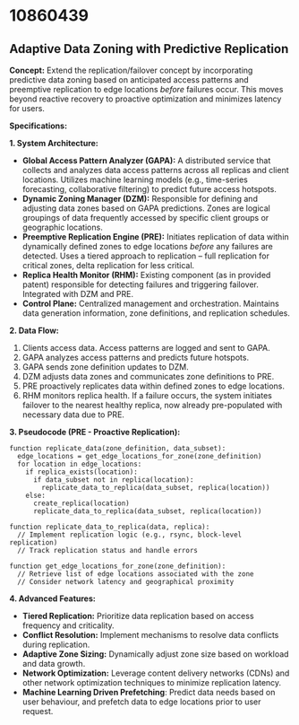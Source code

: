 # 10860439

## Adaptive Data Zoning with Predictive Replication

**Concept:** Extend the replication/failover concept by incorporating predictive data zoning based on anticipated access patterns and preemptive replication to edge locations *before* failures occur. This moves beyond reactive recovery to proactive optimization and minimizes latency for users.

**Specifications:**

**1. System Architecture:**

*   **Global Access Pattern Analyzer (GAPA):** A distributed service that collects and analyzes data access patterns across all replicas and client locations. Utilizes machine learning models (e.g., time-series forecasting, collaborative filtering) to predict future access hotspots.
*   **Dynamic Zoning Manager (DZM):**  Responsible for defining and adjusting data zones based on GAPA predictions. Zones are logical groupings of data frequently accessed by specific client groups or geographic locations.
*   **Preemptive Replication Engine (PRE):** Initiates replication of data within dynamically defined zones to edge locations *before* any failures are detected. Uses a tiered approach to replication – full replication for critical zones, delta replication for less critical.
*   **Replica Health Monitor (RHM):**  Existing component (as in provided patent) responsible for detecting failures and triggering failover.  Integrated with DZM and PRE.
*   **Control Plane:** Centralized management and orchestration. Maintains data generation information, zone definitions, and replication schedules.

**2. Data Flow:**

1.  Clients access data. Access patterns are logged and sent to GAPA.
2.  GAPA analyzes access patterns and predicts future hotspots.
3.  GAPA sends zone definition updates to DZM.
4.  DZM adjusts data zones and communicates zone definitions to PRE.
5.  PRE proactively replicates data within defined zones to edge locations.
6.  RHM monitors replica health. If a failure occurs, the system initiates failover to the nearest healthy replica, now already pre-populated with necessary data due to PRE.

**3. Pseudocode (PRE - Proactive Replication):**

```
function replicate_data(zone_definition, data_subset):
  edge_locations = get_edge_locations_for_zone(zone_definition)
  for location in edge_locations:
    if replica_exists(location):
      if data_subset not in replica(location):
        replicate_data_to_replica(data_subset, replica(location))
    else:
      create_replica(location)
      replicate_data_to_replica(data_subset, replica(location))

function replicate_data_to_replica(data, replica):
  // Implement replication logic (e.g., rsync, block-level replication)
  // Track replication status and handle errors
  
function get_edge_locations_for_zone(zone_definition):
  // Retrieve list of edge locations associated with the zone
  // Consider network latency and geographical proximity
```

**4. Advanced Features:**

*   **Tiered Replication:** Prioritize data replication based on access frequency and criticality.
*   **Conflict Resolution:**  Implement mechanisms to resolve data conflicts during replication.
*   **Adaptive Zone Sizing:** Dynamically adjust zone size based on workload and data growth.
*   **Network Optimization:**  Leverage content delivery networks (CDNs) and other network optimization techniques to minimize replication latency.
*   **Machine Learning Driven Prefetching**: Predict data needs based on user behaviour, and prefetch data to edge locations prior to user request.